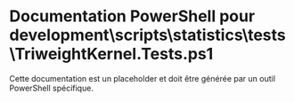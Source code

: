 # Documentation PowerShell pour development\scripts\statistics\tests\TriweightKernel.Tests.ps1

Cette documentation est un placeholder et doit être générée par un outil PowerShell spécifique.
